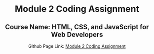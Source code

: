 <div>
<h1 style="text-align: center"> Module 2 Coding Assignment</h1>
</div>
<div>
<h2 style="text-align:center;"> Course Name: HTML, CSS, and JavaScript for Web Developers </h2>
<p style="text-align: center;"> Github Page Link: <a href="https://sarnav98.github.io/module3-solution/" rel="nofollow" > Module 2 Coding Assignment </a> </p>
</div>
